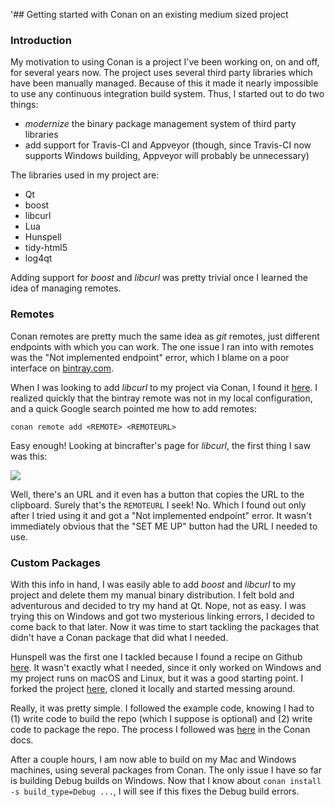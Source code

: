 '## Getting started with Conan on an existing medium sized project

### Introduction

My motivation to using Conan is a project I've been working on, on and off, for several years now. The project uses several third party libraries which have been manually managed. Because of this it made it nearly impossible to use any continuous integration build system. Thus, I started out to do two things:

* _modernize_ the binary package management system of third party libraries
* add support for Travis-CI and Appveyor (though, since Travis-CI now supports Windows building, Appveyor will probably be unnecessary)

The libraries used in my project are:

* Qt
* boost
* libcurl
* Lua
* Hunspell
* tidy-html5
* log4qt

Adding support for _boost_ and _libcurl_ was pretty trivial once I learned the idea of managing remotes.

### Remotes

Conan remotes are pretty much the same idea as _git_ remotes, just different endpoints with which you can work. The one issue I ran into with remotes was the "Not implemented endpoint" error, which I blame on a poor interface on [bintray.com](bintray.com).

When I was looking to add _libcurl_ to my project via Conan, I found it [here](https://bintray.com/bincrafters/public-conan/libcurl%3Abincrafters). I realized quickly that the bintray remote was not in my local configuration, and a quick Google search pointed me how to add remotes:

`conan remote add <REMOTE> <REMOTEURL>`

Easy enough! Looking at bincrafter's page for _libcurl_, the first thing I saw was this: 

![](img-2018-10-16-1.png)

Well, there's an URL and it even has a button that copies the URL to the clipboard. Surely that's the `REMOTEURL` I seek! No. Which I found out only after I tried using it and got a "Not implemented endpoint" error. It wasn't immediately obvious that the "SET ME UP" button had the URL I needed to use.

### Custom Packages

With this info in hand, I was easily able to add _boost_ and _libcurl_ to my project and delete them my manual binary distribution. I felt bold and adventurous and decided to try my hand at Qt. Nope, not as easy. I was trying this on Windows and got two mysterious linking errors, I decided to come back to that later. Now it was time to start tackling the packages that didn't have a Conan package that did what I needed.

Hunspell was the first one I tackled because I found a recipe on Github [here](https://github.com/Ri0n/conan-hunspell). It wasn't exactly what I needed, since it only worked on Windows and my project runs on macOS and Linux, but it was a good starting point. I forked the project [here](https://github.com/zethon/conan-hunspell), cloned it locally and started messing around. 

Really, it was pretty simple. I followed the example code, knowing I had to (1) write code to build the repo (which I suppose is optional) and (2) write code to package the repo. The process I followed was [here](https://docs.conan.io/en/latest/developing_packages/package_dev_flow.html#conan-source) in the Conan docs. 

After a couple hours, I am now able to build on my Mac and Windows machines, using several packages from Conan. The only issue I have so far is building Debug builds on Windows. Now that I know about `conan install -s build_type=Debug ...`, I will see if this fixes the Debug build errors.





